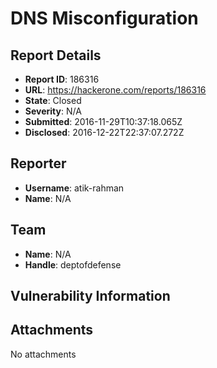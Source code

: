 # DNS Misconfiguration

## Report Details
- **Report ID**: 186316
- **URL**: https://hackerone.com/reports/186316
- **State**: Closed
- **Severity**: N/A
- **Submitted**: 2016-11-29T10:37:18.065Z
- **Disclosed**: 2016-12-22T22:37:07.272Z

## Reporter
- **Username**: atik-rahman
- **Name**: N/A

## Team
- **Name**: N/A
- **Handle**: deptofdefense

## Vulnerability Information


## Attachments
No attachments
